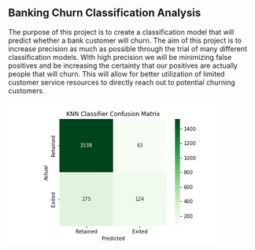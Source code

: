 ## Banking Churn Classification Analysis

The purpose of this project is to create a classification model that will predict whether a bank customer will churn. The aim of this project is to increase precision as much as possible through the trial of many different classification models. With high precision we will be minimizing false positives and be increasing the certainty that our positives are actually people that will churn. This will allow for better utilization of limited customer service resources to directly reach out to potential churning customers. 




![](Images/KNN_Confusion.png)

